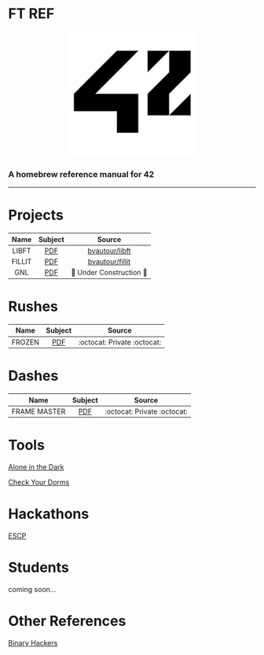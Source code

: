 # FT REF
<p align="center">
  <img width="255" height="255" src="img/logo.png">
</p>

### A homebrew reference manual for 42

---

# Projects
|Name|Subject|Source|
|:-:|:-:|:-:|
|LIBFT|[PDF](pdf/libft.en.pdf)|[bvautour/libft](https://github.com/bvautour/libft)|
|FILLIT| [PDF](pdf/fillit.en.pdf)|[bvautour/fillit](https://github.com/bvautour/fillit)|
|GNL|[PDF](pdf/get_next_line.en.pdf)|:wrench: Under Construction  :hammer:|

# Rushes

|Name|Subject|Source|
|:-:|:-:|:-:|
|FROZEN|[PDF](pdf/frozen.en.pdf)|:octocat: Private :octocat:|

# Dashes

|Name|Subject|Source|
|:-:|:-:|:-:|
|FRAME MASTER|[PDF](pdf/frame_master.pdf)|:octocat: Private :octocat:|


# Tools

<a href="https://github.com/bvautour/aitd" target="_blank">Alone in the Dark</a>

<a href="https://github.com/bvautour/42-CheckYourDorms" target="_blank">Check Your Dorms</a>

# Hackathons

<a href="https://github.com/bvautour/Restoracio" target="_blank">ESCP</a>

# Students

coming soon...

# Other References

<a href="https://github.com/bvautour/42_Subjects" target="_blank">Binary Hackers</a>


